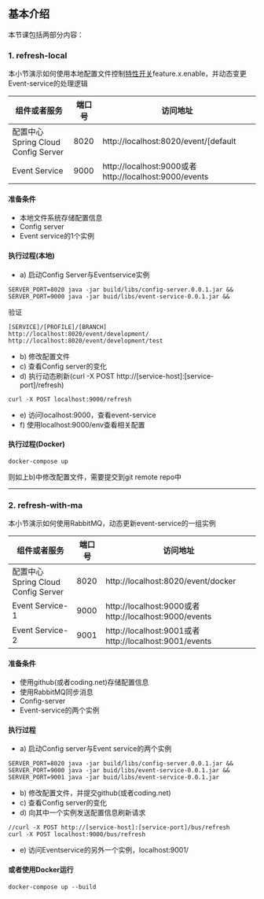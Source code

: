 ## 基本介绍

本节课包括两部分内容：

### 1. refresh-local 
 
本小节演示如何使用本地配置文件控制[特性开关](http://martinfowler.com/articles/feature-toggles.html)feature.x.enable，并动态变更Event-service的处理逻辑

| 组件或者服务    | 端口号    | 访问地址| 
|-------------|------------|-------|
|配置中心 Spring Cloud Config Server|8020|http://localhost:8020/event/[default|dev|production|docker]|
|Event Service|9000|http://localhost:9000或者http://localhost:9000/events|

#### 准备条件

* 本地文件系统存储配置信息
* Config server
* Event service的1个实例


#### 执行过程(本地)

* a) 启动Config Server与Eventservice实例

```
SERVER_PORT=8020 java -jar build/libs/config-server.0.0.1.jar &&
SERVER_PORT=9000 java -jar buid/libs/event-service-0.0.1.jar &&
```

验证
```
[SERVICE]/[PROFILE]/[BRANCH]
http://localhost:8020/event/development/
http://localhost:8020/event/development/test
```

* b) 修改配置文件
* c) 查看Config server的变化
* d) 执行动态刷新(curl -X POST http://[service-host]:[service-port]/refresh)

```
curl -X POST localhost:9000/refresh
```	

* e) 访问localhost:9000，查看event-service
* f) 使用localhost:9000/env查看相关配置

#### 执行过程(Docker)
```
docker-compose up
```
则如上b)中修改配置文件，需要提交到git remote repo中

---

### 2. refresh-with-ma

本小节演示如何使用RabbitMQ，动态更新event-service的一组实例

| 组件或者服务    | 端口号    | 访问地址| 
|-------------|------------|-------|
|配置中心 Spring Cloud Config Server|8020|http://localhost:8020/event/docker|
|Event Service-1|9000|http://localhost:9000或者http://localhost:9000/events|
|Event Service-2|9001|http://localhost:9001或者http://localhost:9001/events|

#### 准备条件

* 使用github(或者coding.net)存储配置信息
* 使用RabbitMQ同步消息
* Config-server
* Event-service的两个实例

#### 执行过程

* a) 启动Config server与Event service的两个实例
 
```
SERVER_PORT=8020 java -jar build/libs/config-server.0.0.1.jar &&
SERVER_PORT=9000 java -jar buid/libs/event-service-0.0.1.jar &&
SERVER_PORT=9001 java -jar buid/libs/event-service-0.0.1.jar
```
* b) 修改配置文件，并提交github(或者coding.net)
* c) 查看Config server的变化
* d) 向其中一个实例发送配置信息刷新请求

```
//curl -X POST http://[service-host]:[service-port]/bus/refresh
curl -X POST localhost:9000/bus/refresh
```	

* e) 访问Eventservice的另外一个实例，localhost:9001/

#### 或者使用Docker运行

```
docker-compose up --build
```